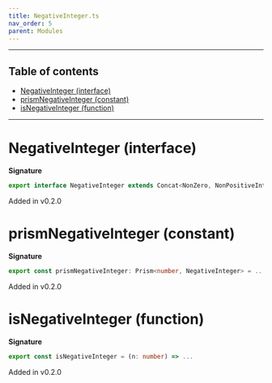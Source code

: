 ```yaml
---
title: NegativeInteger.ts
nav_order: 5
parent: Modules
---
```


---

<h2 class="text-delta">Table of contents</h2>

- [NegativeInteger (interface)](#negativeinteger-interface)
- [prismNegativeInteger (constant)](#prismnegativeinteger-constant)
- [isNegativeInteger (function)](#isnegativeinteger-function)

---

# NegativeInteger (interface)

**Signature**

```ts
export interface NegativeInteger extends Concat<NonZero, NonPositiveInteger> {}
```

Added in v0.2.0

# prismNegativeInteger (constant)

**Signature**

```ts
export const prismNegativeInteger: Prism<number, NegativeInteger> = ...
```

Added in v0.2.0

# isNegativeInteger (function)

**Signature**

```ts
export const isNegativeInteger = (n: number) => ...
```

Added in v0.2.0
